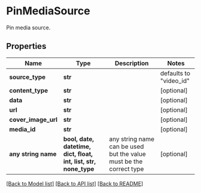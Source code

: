 # PinMediaSource

Pin media source.

## Properties
Name | Type | Description | Notes
------------ | ------------- | ------------- | -------------
**source_type** | **str** |  | defaults to "video_id"
**content_type** | **str** |  | [optional] 
**data** | **str** |  | [optional] 
**url** | **str** |  | [optional] 
**cover_image_url** | **str** |  | [optional] 
**media_id** | **str** |  | [optional] 
**any string name** | **bool, date, datetime, dict, float, int, list, str, none_type** | any string name can be used but the value must be the correct type | [optional]

[[Back to Model list]](../README.md#documentation-for-models) [[Back to API list]](../README.md#documentation-for-api-endpoints) [[Back to README]](../README.md)


